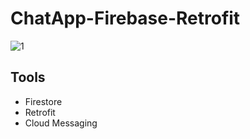 # ChatApp-Firebase-Retrofit


![1](https://user-images.githubusercontent.com/83503845/220196094-3d9c3020-a4b3-404d-9b12-540f7657e4d8.jpg)

## Tools
- Firestore
- Retrofit
- Cloud Messaging
